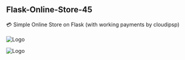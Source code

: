## Flask-Online-Store-45
💳 Simple Online Store on Flask (with working payments by cloudipsp) <br><br>
![Logo](https://i.ibb.co/W3PbWqk/Google-Chrome.jpg)

![Logo](https://i.ibb.co/SJNs1BT/Fondy-payment-gateway-Google-Chrome.jpg)
